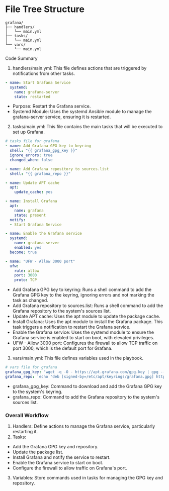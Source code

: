 File Tree Structure
===================
```
grafana/
├── handlers/
│   └── main.yml
├── tasks/
│   └── main.yml
└── vars/
    └── main.yml
```

Code Summary
1. handlers/main.yml: This file defines actions that are triggered by notifications from other tasks.

```yaml
- name: Start Grafana Service
  systemd:
    name: grafana-server
    state: restarted
```
- Purpose: Restart the Grafana service.
- Systemd Module: Uses the systemd Ansible module to manage the grafana-server service, ensuring it is restarted.

2. tasks/main.yml: This file contains the main tasks that will be executed to set up Grafana.

```yaml
# tasks file for grafana
- name: Add Grafana GPG key to keyring
  shell: "{{ grafana_gpg_key }}"
  ignore_errors: true
  changed_when: false

- name: Add Grafana repository to sources.list
  shell: "{{ grafana_repo }}"

- name: Update APT cache
  apt:
    update_cache: yes

- name: Install Grafana
  apt:
    name: grafana
    state: present
  notify:
  - Start Grafana Service

- name: Enable the Grafana service
  systemd:
    name: grafana-server
    enabled: yes
  become: true

- name: "UFW - Allow 3000 port"
  ufw:
    rule: allow
    port: 3000
    proto: TCP
```

- Add Grafana GPG key to keyring: Runs a shell command to add the Grafana GPG key to the keyring, ignoring errors and not marking the task as changed.
- Add Grafana repository to sources.list: Runs a shell command to add the Grafana repository to the system's sources list.
- Update APT cache: Uses the apt module to update the package cache.
- Install Grafana: Uses the apt module to install the Grafana package. This task triggers a notification to restart the Grafana service.
- Enable the Grafana service: Uses the systemd module to ensure the Grafana service is enabled to start on boot, with elevated privileges.
- UFW - Allow 3000 port: Configures the firewall to allow TCP traffic on port 3000, which is the default port for Grafana.

3. vars/main.yml:
This file defines variables used in the playbook.
```yaml
# vars file for grafana
grafana_gpg_key: "wget -q -O - https://apt.grafana.com/gpg.key | gpg --dearmor | sudo tee /etc/apt/keyrings/grafana.gpg > /dev/null"
grafana_repo: 'echo "deb [signed-by=/etc/apt/keyrings/grafana.gpg] https://apt.grafana.com stable main" | sudo tee -a /etc/apt/sources.list.d/grafana.list'
```

- grafana_gpg_key: Command to download and add the Grafana GPG key to the system's keyring.
- grafana_repo: Command to add the Grafana repository to the system's sources list.

### Overall Workflow
1. Handlers: Define actions to manage the Grafana service, particularly restarting it.
2. Tasks:
- Add the Grafana GPG key and repository.
- Update the package list.
- Install Grafana and notify the service to restart.
- Enable the Grafana service to start on boot.
- Configure the firewall to allow traffic on Grafana's port.
3. Variables: Store commands used in tasks for managing the GPG key and repository.
